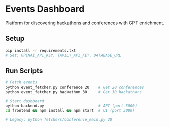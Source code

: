 # Events Dashboard
Platform for discovering hackathons and conferences with GPT enrichment.

## Setup
```bash
pip install -r requirements.txt
# Set: OPENAI_API_KEY, TAVILY_API_KEY, DATABASE_URL
```

## Run Scripts
```bash
# Fetch events
python event_fetcher.py conference 20    # Get 20 conferences
python event_fetcher.py hackathon 30     # Get 30 hackathons

# Start dashboard
python backend.py                        # API (port 5000)
cd frontend && npm install && npm start  # UI (port 3000)

# Legacy: python fetchers/conference_main.py 20
``` 